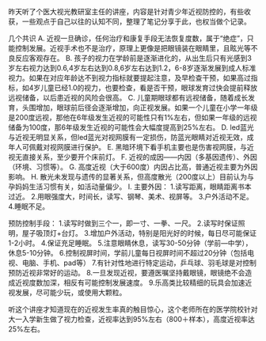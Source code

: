 昨天听了个医大视光教研室主任的讲座，内容是针对青少年近视防控的，有些收获，一些观点于自己以往的认知不同，整理了笔记分享于此，也权当做个记录。

几个共识
A. 近视一旦确诊，任何治疗和康复手段无法恢复度数，属于“绝症”，只能控制发展。近视手术也不是治疗，原理上更像是把眼镜装在眼睛里，且眩光等不良反应客观存在。
B. 孩子的视力在学龄前是逐渐进化的，从出生后只有光感到3岁左右视力达到0.6,4岁左右达到0.8,6岁左右达到1.2，6-8岁逐渐发展到成人标准视力。如果在对应年龄达不到视力指标就要提起注意，及早检查干预，如果高过指标，如4岁儿童已经1.0的视力，也要检查，看是否干预，眼球发育过快会提前释放远视储备，以后患近视的风险会很高。
C. 儿童期眼球都有远视储备，随着成长发育，头围增加，眼球前后径会逐渐增加，向正视发展。如果一个儿童在小学一年级是200度远视，那他在6年级发生近视的可能性只有1%左右，但如果一年级的远视储备为100度，那6年级发生近视的可能性会大幅度提高到25%左右。
D. led蓝光与近视无明显关系，但led蓝光对视网膜有一定损伤，防蓝光眼睛对近视无效，成年人可佩戴对视网膜进行保护。
E. 黑暗环境下看手机主要也是伤害视网膜，与近视无直接关系，至少要开个床前灯。
F. 近视的成因——内因（多基因遗传）、外因（环境、习惯等）。
G. 高度近视（大于600度）内因占比高，普通近视主要为外因影响。
H. 散光未发现与遗传的显著关系，但高度散光（200度以上）目前认为与孕妈妈生活习惯有关，如活动量偏少。
I. 主要外因：
1.读写距离，眼睛距离书本过近。
2.用眼强度大，时间长，读写、钢琴、美术、视屏等。
3.户外活动不足。
4.睡眠不足。

预防控制手段：
1.读写时做到三个一，即一寸、一拳、一尺。
2.读写时保证照明，屋子吸顶灯+台灯。
3.增加户外活动，特别是阳光好的时候，每日尽可能保证1-2小时。
4.保证充足睡眠。
5.注意眼睛休息，读写30-50分钟（学前—中学），休息5-10分钟。
6.控制视屏时间，学前儿童每日视屏时间不超过20分钟（包括电视、电脑、手机、pad等）
7.有针对性地进行特定运动，乒乓球、羽毛球是对控制预防近视非常好的运动。
8.一旦发现近视，要遵医嘱坚持戴眼镜，眼镜绝不会造成近视度数加深，相反有可能控制发展速度。
9.乐高类比较精细的玩具会加速近视发展，尽可能少玩，或使用大颗粒。

听这个讲座才知道现在的近视发生率真的触目惊心，这个老师所在的医学院校针对大一入学新生做了视力检查，近视率达到95%左右（800＋样本），高度近视率达25%左右。